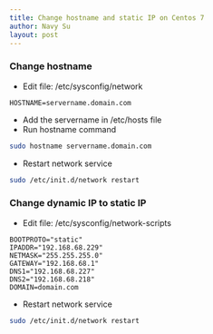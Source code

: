 ```yaml
---
title: Change hostname and static IP on Centos 7
author: Navy Su
layout: post
---
```

### Change hostname
* Edit file: /etc/sysconfig/network
```
HOSTNAME=servername.domain.com
```
* Add the servername in /etc/hosts file
* Run hostname command
```bash
sudo hostname servername.domain.com
```
* Restart network service
```bash
sudo /etc/init.d/network restart
```

### Change dynamic IP to static IP
* Edit file: /etc/sysconfig/network-scripts
```
BOOTPROTO="static"
IPADDR="192.168.68.229"
NETMASK="255.255.255.0"
GATEWAY="192.168.68.1"
DNS1="192.168.68.227"
DNS2="192.168.68.218"
DOMAIN=domain.com
```

* Restart network service
```bash
sudo /etc/init.d/network restart
```
